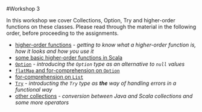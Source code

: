 #Workshop 3

In this workshop we cover Collections, Option, Try and higher-order functions on these classes.
Please read through the material in the following order, before proceeding to the assignments.

* [higher-order functions](higher-order-functions.md) - *getting to know what a higher-order function is, how it looks and how you use it*
* [some basic higher-order functions in Scala](functional-operators.md)
* [`Option`](option.md) - *introducing the `Option` type as an alternative to `null` values*
* [`flatMap` and for-comprehension on `Option`](option-flatmap.md)
* [for-comprehension on `List`](list-for-comprehensions.md)
* [`Try`](try.md) - *introducting the `Try` type as **the** way of handling errors in a functional way*
* [other collections](other-collections.md) - *conversion between Java and Scala collections and some more operators*
